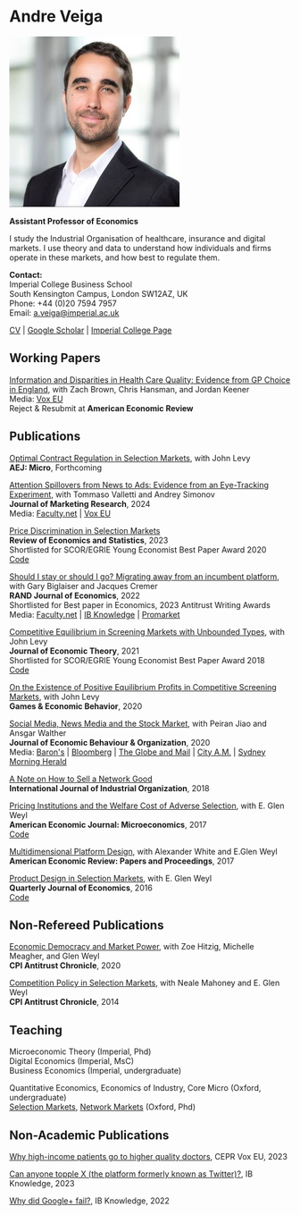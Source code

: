 # Andre Veiga


![Andre Veiga](website_photo.jpeg)


**Assistant Professor of Economics** <br/> 

I study the Industrial Organisation of healthcare, insurance and digital markets. I use theory and data to understand how individuals and firms operate in these markets, and how best to regulate them.


**Contact:**  <br/>
Imperial College Business School  <br/>
South Kensington Campus, London SW12AZ, UK <br/>
Phone: +44 (0)20 7594 7957 <br/>
Email: <a.veiga@imperial.ac.uk> <br/>

<a href="Veiga_CV.pdf" target="_blank">CV</a> 
|
<a href="https://scholar.google.com/citations?user=C-gmx8QAAAAJ&hl=en" target="_blank"> Google Scholar</a> 
|
<a href="https://www.imperial.ac.uk/people/a.veiga" target="_blank"> Imperial College Page</a>





## Working Papers


[Information and Disparities in Health Care Quality: Evidence from GP Choice in England](https://ssrn.com/abstract=4393373), with Zach Brown, Chris Hansman, and Jordan Keener <br/>
Media: [Vox EU](https://cepr.org/voxeu/columns/why-high-income-patients-go-higher-quality-doctors) <br/>
Reject & Resubmit at **American Economic Review**











## Publications

[Optimal Contract Regulation in Selection Markets](http://dx.doi.org/10.2139/ssrn.4029945), with John Levy <br/>
**AEJ: Micro**, Forthcoming

[Attention Spillovers from News to Ads: Evidence from an Eye-Tracking Experiment](https://papers.ssrn.com/sol3/papers.cfm?abstract_id=3836531), with Tommaso Valletti and Andrey Simonov <br/>
**Journal of Marketing Research**, 2024 <br/>
Media: [Faculty.net](https://faculti.net/attention-recall-and-purchase/) | [Vox EU](https://cepr.org/voxeu/columns/advertiser-block-lists-threat-media-integrity)


[Price Discrimination in Selection Markets](https://doi.org/10.1162/rest_a_01330) <br/>
**Review of Economics and Statistics**, 2023 <br/>
Shortlisted for SCOR/EGRIE Young Economist Best Paper Award 2020   <br/>
[Code](code_2023_REStat.zip)


[Should I stay or should I go? Migrating away from an incumbent platform](http://dx.doi.org/10.1111/1756-2171.12418), with Gary Biglaiser and Jacques Cremer  <br/>
**RAND Journal of Economics**, 2022 <br/>
Shortlisted for Best paper in Economics, 2023 Antitrust Writing Awards <br/>
Media: [Faculty.net](https://faculti.net/should-i-stay-or-should-i-go-migrating-away-from-an-incumbent-platform/) | 
[IB Knowledge](https://www.imperial.ac.uk/business-school/ib-knowledge/strategy-leadership/why-did-google-fail) |
[Promarket](https://www.promarket.org/2023/02/16/user-hesitancy-increases-online-platforms-incumbency-advantage/)


[Competitive Equilibrium in Screening Markets with Unbounded Types](https://doi.org/10.1016/j.jet.2021.105198), with John Levy <br/>
**Journal of Economic Theory**, 2021 <br/>
Shortlisted for SCOR/EGRIE Young Economist Best Paper Award 2018 <br/>
[Code](code_2021_JET.zip)


[On the Existence of Positive Equilibrium Profits in Competitive Screening Markets](https://www.sciencedirect.com/science/article/pii/S0899825620301093), with John Levy <br/>
**Games & Economic Behavior**, 2020




[Social Media, News Media and the Stock Market](https://doi.org/10.1016/j.jebo.2020.03.002), with Peiran Jiao and Ansgar Walther <br/>
**Journal of Economic Behaviour & Organization**, 2020 <br/>
Media:
[Baron's](https://www.barrons.com/articles/social-media-Media-of-stocks-can-be-misleading-1480137067) |
[Bloomberg](https://www.bloomberg.com/news/articles/2016-04-13/twitter-and-the-stock-news-echo-chamber-that-whips-up-volatility) |
[The Globe and Mail](https://www.theglobeandmail.com/globe-investor/investment-ideas/social-medias-stale-news-effect-spurs-stock-volatility-study-finds/article29622358/) |
[City A.M.](https://www.cityam.com/the-twitter-news-merry-go-round-increases-volatility-in-financial-markets-study-says/) |
[Sydney Morning Herald](https://www.smh.com.au/business/markets/twitter-and-the-stock-news-echo-chamber-that-whips-up-volatility-20160413-go5n9m.html)





[A Note on How to Sell a Network Good](https://www.sciencedirect.com/science/article/abs/pii/S0167718718300195) <br/>
**International Journal of Industrial Organization**, 2018




[Pricing Institutions and the Welfare Cost of Adverse Selection](https://www.aeaweb.org/articles?id=10.1257/mic.20150295), with E. Glen Weyl <br/>
**American Economic Journal: Microeconomics**, 2017 <br/>
[Code](code_2017_AEJ.zip)




[Multidimensional Platform Design](https://www.aeaweb.org/conference/2017/preliminary/paper/yd8Y9it3), with Alexander White and E.Glen Weyl <br/>
**American Economic Review: Papers and Proceedings**, 2017 <br/>







[Product Design in Selection Markets](https://academic.oup.com/qje/article/131/2/1007/2607142), with E. Glen Weyl <br/>
**Quarterly Journal of Economics**, 2016 <br/>
[Code](code_2016_QJE.zip)

























## Non-Refereed Publications


[Economic Democracy and Market Power](https://www.competitionpolicyinternational.com/economic-democracy-and-market-power/), with  Zoe Hitzig, Michelle Meagher, and Glen Weyl <br/>
**CPI Antitrust Chronicle**, 2020


[Competition Policy in Selection Markets](https://www.competitionpolicyinternational.com/competition-policy-in-selection-markets/), with Neale Mahoney and E. Glen Weyl <br/>
**CPI Antitrust Chronicle**, 2014










## Teaching

[comment]: # (Must include FULL URL for google forms, otherwise it doesnt work when uploaded)

Microeconomic Theory (Imperial, Phd) <br/>
Digital Economics (Imperial, MsC) <br/>
Business Economics (Imperial, undergraduate)

Quantitative Economics, Economics of Industry, Core Micro (Oxford, undergraduate) <br/>
[Selection Markets](teaching_selection.zip),  [Network Markets](teaching_networks.zip) (Oxford, Phd)







## Non-Academic Publications

[Why high-income patients go to higher quality doctors](https://cepr.org/voxeu/columns/why-high-income-patients-go-higher-quality-doctors), CEPR Vox EU, 2023

[Can anyone topple X (the platform formerly known as Twitter)?](https://www.imperial.ac.uk/business-school/ib-knowledge/entrepreneurship-innovation/can-anyone-topple-x-the-platform-formerly-known-twitter/), IB Knowledge, 2023

[Why did Google+ fail?](https://www.imperial.ac.uk/business-school/ib-knowledge/strategy-leadership/why-did-google-fail/), IB Knowledge, 2022














